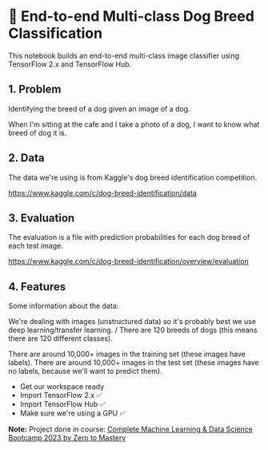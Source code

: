 # 🐶 End-to-end Multi-class Dog Breed Classification

This notebook builds an end-to-end multi-class image classifier using TensorFlow 2.x and TensorFlow Hub.

## 1. Problem
Identifying the breed of a dog given an image of a dog.

When I'm sitting at the cafe and I take a photo of a dog, I want to know what breed of dog it is.

## 2. Data
The data we're using is from Kaggle's dog breed identification competition.

https://www.kaggle.com/c/dog-breed-identification/data

## 3. Evaluation
The evaluation is a file with prediction probabilities for each dog breed of each test image.

https://www.kaggle.com/c/dog-breed-identification/overview/evaluation

## 4. Features
Some information about the data:

We're dealing with images (unstructured data) so it's probably best we use deep learning/transfer learning.
/ There are 120 breeds of dogs (this means there are 120 different classes).

There are around 10,000+ images in the training set (these images have labels).
There are around 10,000+ images in the test set (these images have no labels, because we'll want to predict them).

* Get our workspace ready
* Import TensorFlow 2.x ✅
* Import TensorFlow Hub ✅
* Make sure we're using a GPU ✅

**Note:** Project done in course: [Complete Machine Learning & Data Science Bootcamp 2023 by Zero to Mastery](https://www.udemy.com/course/complete-machine-learning-and-data-science-zero-to-mastery/)
